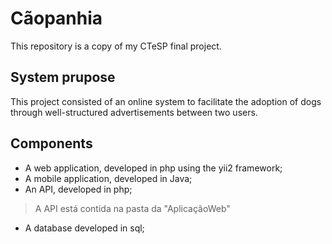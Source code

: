 # Cãopanhia

This repository is a copy of my CTeSP final project.


## System prupose

This project consisted of an online system to facilitate the adoption of dogs through well-structured advertisements between two users. 

## Components
- A web application, developed in php using the yii2 framework;
- A mobile application, developed in Java;
- An API, developed in php;
> A API está contida na pasta da "AplicaçãoWeb"
- A database developed in sql;
